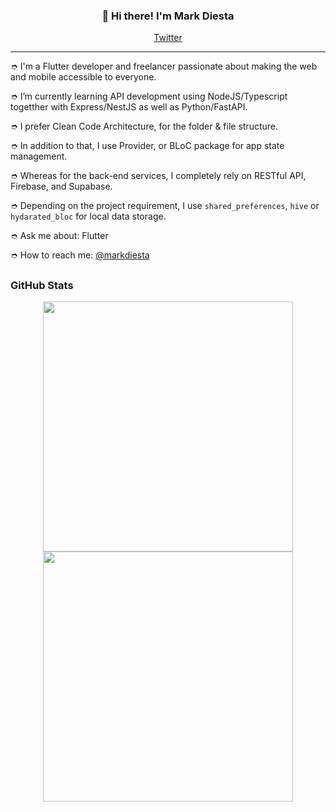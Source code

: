 
<h3 align="center">👋 Hi there! I'm Mark Diesta</h3>
<p align="center">
  <a href="https://twitter.com/markdiesta">Twitter</a>
</p>

---
➮ I'm a Flutter developer and freelancer passionate about making the web and mobile accessible to everyone.

➮ I’m currently learning API development using NodeJS/Typescript togetther with Express/NestJS as well as Python/FastAPI.

➮ I prefer Clean Code Architecture, for the folder & file structure.

➮ In addition to that, I use Provider, or BLoC package for app state management.

➮ Whereas for the back-end services, I completely rely on RESTful API, Firebase, and Supabase.

➮ Depending on the project requirement, I use `shared_preferences`, `hive` or `hydarated_bloc` for local data storage.

➮ Ask me about: Flutter 

➮ How to reach me: [@markdiesta](https://twitter.com/markdiesta)


## <h3 align="left">GitHub Stats</h3>

<p align = "center">
  <img src = "https://github-readme-stats.vercel.app/api?username=madz&show_icons=true&theme=bear" width = 400>
  <img src = "https://github-readme-streak-stats.herokuapp.com?user=madz&theme=dark&hide_border=true" width = 400>
</p>
